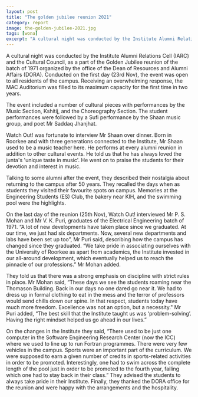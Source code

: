 ```yaml
---
layout: post
title: "The golden jubilee reunion 2021"
category: report
image: the-golden-jubilee-2021.jpg
tags: [wona]
excerpt: "A cultural night was conducted by the Institute Alumni Relations Cell (IARC) and the Cultural Council, as a part of the Golden Jubilee reunion of the batch of 1971 organized by the office of the Dean of Resources and Alumni Affairs (DORA)."
---
```


A cultural night was conducted by the Institute Alumni Relations Cell (IARC) and the Cultural Council, as a part of the Golden Jubilee reunion of the batch of 1971 organized by the office of the Dean of Resources and Alumni Affairs (DORA). Conducted on the first day (23rd Nov),  the event was open to all residents of the campus. Receiving an overwhelming response, the MAC Auditorium was filled to its maximum capacity for the first time in two years. 

The event included a number of cultural pieces with performances by the Music Section, Kshitij, and the Choreography Section. The student performances were followed by a Sufi performance by the Shaan music group, and poet Mr Saddaq Jhanjhat.

Watch Out! was fortunate to interview Mr Shaan over dinner. Born in Roorkee and with three generations connected to the Institute, Mr Shaan used to be a music teacher here. He performs at every alumni reunion in addition to other cultural events. He told us that he has always loved the junta's 'unique taste in music'. He went on to praise the students for their devotion and interest in music.

Talking to some alumni after the event, they described their nostalgia about returning to the campus after 50 years. They recalled the days when as students they visited their favourite spots on campus. Memories at the Engineering Students (ES) Club, the bakery near KIH, and the swimming pool were the highlights.

On the last day of the reunion (25th Nov), Watch Out! interviewed Mr P. S. Mohan and Mr V. K. Puri, graduates of the Electrical Engineering batch of 1971. “A lot of new developments have taken place since we graduated. At our time, we just had six departments. Now, several new departments and labs have been set up too”, Mr Puri said, describing how the campus has changed since they graduated. “We take pride in associating ourselves with the University of Roorkee as apart from academics, the Institute invested in our all-around development, which eventually helped us to reach the pinnacle of our professions.” Mr Mohan added. 

They told us that there was a strong emphasis on discipline with strict rules in place. Mr Mohan said, “These days we see the students roaming near the Thomason Building. Back in our days no one dared go near it. We had to dress up in formal clothing to eat in the mess and the terror of professors would send chills down our spine. In that respect, students today have much more freedom. Excellence was not an option, but a necessity." Mr Puri added, “The best skill that the Institute taught us was ‘problem-solving’. Having the right mindset helped us go ahead in our lives.” 

On the changes in the Institute they said, “There used to be just one computer in the Software Engineering Research Center (now the ICC) where we used to line up to run Fortran programmes. There were very few vehicles in the campus. Sports were an important part of the curriculum. We were supposed to earn a given number of credits in sports-related activities in order to be promoted. Interestingly, one had to swim across the complete length of the pool just in order to be promoted to the fourth year, failing which one had to stay back in their class.” They advised the students to always take pride in their Institute. Finally, they thanked the DORA office for the reunion and were happy with the arrangements and the hospitality. 
